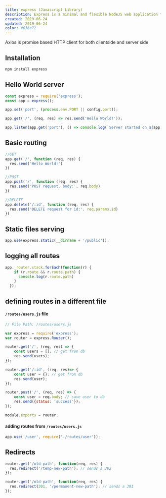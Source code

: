 ```yaml
---
title: express (Javascript Library)
description: Express is a minimal and flexible NodeJS web application framework. Express is the most popular web application framework in the NodeJS echosystem.
created: 2019-06-24
updated: 2019-06-24
color: #636e72
---
```



Axios is promise based HTTP client for both clientside and server side

## Installation

```sh
npm install express
```

## Hello World server

```javascript
const express = require('express');
const app = express();

app.set('port', (process.env.PORT || config.port));

app.get('/', (req, res) => res.send('Hello World!'));

app.listen(app.get('port'), () => console.log(`Server started on ${app.get('port')} port`))
```

## Basic routing

```javascript
//GET
app.get('/', function (req, res) {
  res.send('Hello World!')
})

//POST 
app.post('/', function (req, res) {
  res.send('POST request. body:', req.body)
})

//DELETE
app.delete('/:id', function (req, res) {
  res.send('DELETE request for id:'. req.params.id)
})
```

## Static files serving

```javascript
app.use(express.static(__dirname + '/public'));
```

## logging all routes
```javascript
app._router.stack.forEach(function(r) {
    if (r.route && r.route.path) {
      console.log(r.route.path)
    }
  });
```

## defining routes in a different file

#### `/routes/users.js` file

```javascript
// File Path: /routes/users.js

var express = require('express');
var router = express.Router();

router.get('/', (req, res) => {
    const users = []; // get from db
    res.send(users);
});

router.get('/:id', (req, res)=> {
    const user = {}; // get from db
    res.send(user);
});

router.post('/', (req, res) => {
    const user = req.body; // save user to db
    res.send({status: 'success'});
});

module.exports = router;
```

#### adding routes from `/routes/users.js`
```javascript
app.use('/user', require('./routes/user'));
```

## Redirects

```javascript
router.get('/old-path', function(req, res) {
  res.redirect('/temp-new-path'); // sends a 302
});

router.get('/old-path', function(req, res) {
  res.redirect(301, '/permanent-new-path'); // sends a 301
});
```